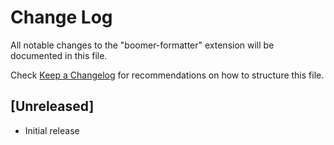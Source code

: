 # Change Log

All notable changes to the "boomer-formatter" extension will be documented in this file.

Check [Keep a Changelog](http://keepachangelog.com/) for recommendations on how to structure this file.

## [Unreleased]

- Initial release